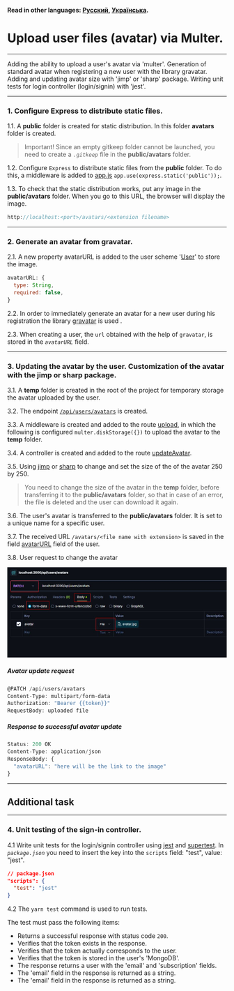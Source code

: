 **Read in other languages: [Русский](../README.md),
[Українська](./README.ua.md).**

# Upload user files (avatar) via Multer.

---

Adding the ability to upload a user's avatar via 'multer'. Generation of
standard avatar when registering a new user with the library gravatar. Adding
and updating avatar size with 'jimp' or 'sharp' package. Writing unit tests for
login controller (login/signin) with 'jest'.

---

### 1. Configure Express to distribute static files.

1.1. A **public** folder is created for static distribution. In this folder
**avatars** folder is created.

> Important! Since an empty gitkeep folder cannot be launched, you need to
> create a _`.gitkeep`_ file in the **public/avatars** folder.

1.2. Configure `Express` to distribute static files from the **public** folder.
To do this, a middleware is added to [app.js](../app.js)
`app.use(express.static('public'));`.

1.3. To check that the static distribution works, put any image in the
**public/avatars** folder. When you go to this URL, the browser will display the
image.

```js
http://localhost:<port>/avatars/<extension filename>
```

---

### 2. Generate an avatar from gravatar.

2.1. A new property avatarURL is added to the user scheme
'[User](../models/user.js)' to store the image.

```js
avatarURL: {
  type: String,
  required: false,
}
```

2.2. In order to immediately generate an avatar for a new user during his
registration the library [gravatar](https://www.npmjs.com/package/gravatar) is
used .

2.3. When creating a user, the `url` obtained with the help of `gravatar`, is
stored in the _`avatarURL`_ field.

---

### 3. Updating the avatar by the user. Customization of the avatar with the jimp or sharp package.

3.1. A **temp** folder is created in the root of the project for temporary
storage the avatar uploaded by the user.

3.2. The endpoint [`/api/users/avatars`](#avatar-update-request) is created.

3.3. A middleware is created and added to the route
[upload](../middlewares/upload.js), in which the following is configured
`multer.diskStorage({})` to upload the avatar to the **temp** folder.

3.4. A controller is created and added to the route
[updateAvatar](../controllers/users/updateAvatar.js).

3.5. Using [jimp](https://www.npmjs.com/package/jimp) or
[sharp](https://www.npmjs.com/package/sharp) to change and set the size of the
of the avatar 250 by 250.

> You need to change the size of the avatar in the **temp** folder, before
> transferring it to the **public/avatars** folder, so that in case of an error,
> the file is deleted and the user can download it again.

3.6. The user's avatar is transferred to the **public/avatars** folder. It is
set to a unique name for a specific user.

3.7. The received URL `/avatars/<file name with extension>` is saved in the
field [avatarURL](#response-to-successful-avatar-update) field of the user.

3.8. User request to change the avatar

![user_request](./images/avatar_upload.jpg)

##### Avatar update request

```js
@PATCH /api/users/avatars
Content-Type: multipart/form-data
Authorization: "Bearer {{token}}"
RequestBody: uploaded file
```

##### Response to successful avatar update

```js
Status: 200 OK
Content-Type: application/json
ResponseBody: {
  "avatarURL": "here will be the link to the image"
}
```

---

## Additional task

---

### 4. Unit testing of the sign-in controller.

4.1 Write unit tests for the login/signin controller using
[jest](https://www.npmjs.com/package/jest) and
[supertest](https://www.npmjs.com/package/supertest). In _`package.json`_ you
need to insert the key into the `scripts` field: "test", value: "jest".

```json
// package.json
"scripts": {
  "test": "jest"
}
```

4.2 The `yarn test` command is used to run tests.

The test must pass the following items:

- Returns a successful response with status code `200`.
- Verifies that the token exists in the response.
- Verifies that the token actually corresponds to the user.
- Verifies that the token is stored in the user's 'MongoDB'.
- The response returns a user with the 'email' and 'subscription' fields.
- The 'email' field in the response is returned as a string.
- The 'email' field in the response is returned as a string.
